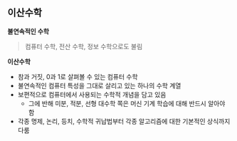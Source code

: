 ## 이산수학

**불연속적인 수학**

> 컴퓨터 수학, 전산 수학, 정보 수학으로도 불림



**이산수학**

* 참과 거짓, 0과 1로 살펴볼 수 있는 컴퓨터 수학
* 불연속적인 컴퓨터 특성을 그대로 살리고 있는 하나의 수학 계열
* 보편적으로 컴퓨터에서 사용되는 수학적 개념을 담고 있음
  * 그에 반해 미분, 적분, 선형 대수학 쪽은 머신 기계 학습에 대해 반드시 알아야 함
* 각종 명제, 논리, 등치, 수학적 귀납법부터 각종 알고리즘에 대한 기본적인 상식까지 다룸
